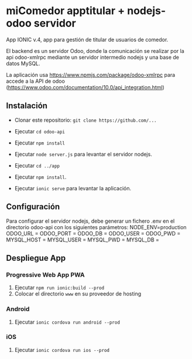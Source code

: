 # miComedor apptitular + nodejs-odoo servidor

App IONIC v.4, app para gestión de titular de usuarios de comedor.

El backend es un servidor Odoo, donde la comunicación se realizar por la api odoo-xmlrpc mediante un servidor intermedio nodejs y una base de datos MySQL.

La aplicación usa https://www.npmjs.com/package/odoo-xmlrpc para accede a la API de odoo (https://www.odoo.com/documentation/10.0/api_integration.html)


## Instalación

* Clonar este repositorio: `git clone https://github.com/...`
* Ejecutar `cd odoo-api`
* Ejecutar `npm install`
* Ejecutar `node server.js` para levantar el servidor nodejs.

* Ejecutar `cd ../app`
* Ejecutar `npm install`.
* Ejecutar `ionic serve` para levantar la aplicación.

## Configuración
Para configurar el servidor nodejs, debe generar un fichero .env en el directorio odoo-api con los siguientes parámetros:
NODE_ENV=production
ODOO_URL  =
ODOO_PORT = 
ODOO_DB   = 
ODOO_USER = 
ODOO_PWD  =
MYSQL_HOST = 
MYSQL_USER = 
MYSQL_PWD  =
MYSQL_DB   = 



## Despliegue App

### Progressive Web App PWA

1. Ejecutar `npm run ionic:build --prod`
2. Colocar el directorio  `www` en su proveedor de hosting

### Android

1. Ejecutar `ionic cordova run android --prod`

### iOS

1. Ejecutar `ionic cordova run ios --prod`